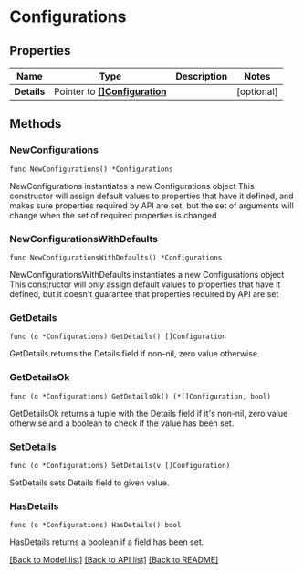 # Configurations

## Properties

Name | Type | Description | Notes
------------ | ------------- | ------------- | -------------
**Details** | Pointer to [**[]Configuration**](Configuration.md) |  | [optional] 

## Methods

### NewConfigurations

`func NewConfigurations() *Configurations`

NewConfigurations instantiates a new Configurations object
This constructor will assign default values to properties that have it defined,
and makes sure properties required by API are set, but the set of arguments
will change when the set of required properties is changed

### NewConfigurationsWithDefaults

`func NewConfigurationsWithDefaults() *Configurations`

NewConfigurationsWithDefaults instantiates a new Configurations object
This constructor will only assign default values to properties that have it defined,
but it doesn't guarantee that properties required by API are set

### GetDetails

`func (o *Configurations) GetDetails() []Configuration`

GetDetails returns the Details field if non-nil, zero value otherwise.

### GetDetailsOk

`func (o *Configurations) GetDetailsOk() (*[]Configuration, bool)`

GetDetailsOk returns a tuple with the Details field if it's non-nil, zero value otherwise
and a boolean to check if the value has been set.

### SetDetails

`func (o *Configurations) SetDetails(v []Configuration)`

SetDetails sets Details field to given value.

### HasDetails

`func (o *Configurations) HasDetails() bool`

HasDetails returns a boolean if a field has been set.


[[Back to Model list]](../README.md#documentation-for-models) [[Back to API list]](../README.md#documentation-for-api-endpoints) [[Back to README]](../README.md)


